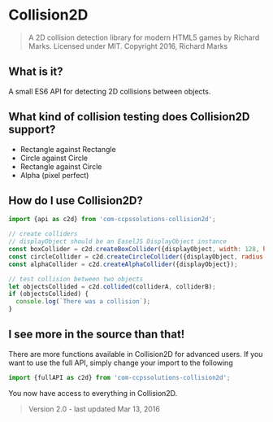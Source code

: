 # Collision2D
> A 2D collision detection library for modern HTML5 games by Richard Marks.
> Licensed under MIT. Copyright 2016, Richard Marks

## What is it?
A small ES6 API for detecting 2D collisions between objects.

## What kind of collision testing does Collision2D support?
* Rectangle against Rectangle
* Circle against Circle
* Rectangle against Circle
* Alpha (pixel perfect)

## How do I use Collision2D?
```javascript
import {api as c2d} from 'com-ccpssolutions-collision2d';

// create colliders
// displayObject should be an EaselJS DisplayObject instance
const boxCollider = c2d.createBoxCollider({displayObject, width: 128, height: 128});
const circleCollider = c2d.createCircleCollider({displayObject, radius: 64});
const alphaCollider = c2d.createAlphaCollider({displayObject});

// test collision between two objects
let objectsCollided = c2d.collided(colliderA, colliderB);
if (objectsCollided) {
  console.log(`There was a collision`);
}
```

## I see more in the source than that!
There are more functions available in Collision2D for advanced users.
If you want to use the full API, simply change your import to the following
```javascript
import {fullAPI as c2d} from 'com-ccpssolutions-collision2d';
```
You now have access to everything in Collision2D.

> Version 2.0 - last updated Mar 13, 2016
